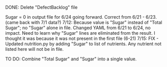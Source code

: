 DONE:
Delete "DefectBacklog" file

Sugar = 0 in output file for 6/24 going forward.  Correct from 6/21 - 6/23. (came back with 7/1 data?)
  7/12: Because value is "Sugar" instead of "Total Sugar"; no "Sugar" alone in file.  Changed YAML from 6/21 to 6/24, no impact.
        Need to learn why "Sugar" lines are eliminated from the result.  I thought it was because it was not present in the first file (6-21)
  7/15: FIX - Updated nutrition.py by adding "Sugar" to list of nutrients.  Any nutrient not listed here will not be in file.

TO DO:
Combine "Total Sugar" and "Sugar" into a single value.
